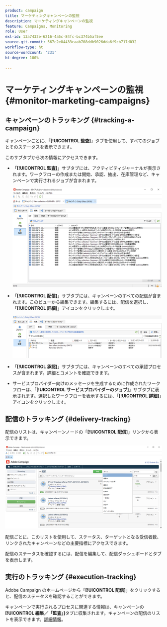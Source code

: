 ```yaml
---
product: campaign
title: マーケティングキャンペーンの監視
description: マーケティングキャンペーンの監視
feature: Campaigns, Monitoring
role: User
exl-id: 13a7432e-6216-4a5c-84fc-bc374b5af5ee
source-git-commit: 567c2e84433caab708ddb9026dda6f9cb717d032
workflow-type: ht
source-wordcount: '231'
ht-degree: 100%

---
```


# マーケティングキャンペーンの監視 {#monitor-marketing-campaigns}

## キャンペーンのトラッキング {#tracking-a-campaign}

キャンペーンごとに、「**[!UICONTROL 監査]**」タブを使用して、すべてのジョブとそのステータスを表示できます。

このサブタブから次の情報にアクセスできます。

* 「**[!UICONTROL 監査]**」サブタブには、アクティビティジャーナルが表示されます。ワークフローの作成または開始、承認、抽出、在庫管理など、キャンペーンで実行されるジョブが含まれます。

  ![](assets/campaign-audit-tab.png)

* 「**[!UICONTROL 配信]**」サブタブには、キャンペーンのすべての配信が含まれます。このビューから編集できます。編集するには、配信を選択し、「**[!UICONTROL 詳細]**」アイコンをクリックします。

  ![](assets/campaign-delivery-tab.png)

* 「**[!UICONTROL 承認]**」サブタブには、キャンペーンのすべての承認プロセスが含まれます。詳細とコメントを確認できます。

* サービスプロバイダー向けのメッセージを生成するために作成されたワークフローは、「**[!UICONTROL サービスプロバイダーのジョブ]**」サブタブに表示されます。選択したワークフローを表示するには、「**[!UICONTROL 詳細]**」アイコンをクリックします。

## 配信のトラッキング {#delivery-tracking}

配信のリストは、キャンペーンノードの「**[!UICONTROL 配信]**」リンクから表示できます。

![](assets/filter-deliveries-from-homepage.png)

配信ごとに、このリストを使用して、ステータス、ターゲットとなる受信者数、リンクされたキャンペーンなどの主要指標にアクセスできます。

配信のステータスを確認するには、配信を編集して、配信ダッシュボードとタブを表示します。

<!--
>[!NOTE]
>
>Information concerning delivery details is available in [this section](../../delivery/using/about-message-tracking.md) section.
-->

## 実行のトラッキング {#execution-tracking}

Adobe Campaign のホームページから「**[!UICONTROL 配信]**」をクリックすると、配信のステータスを確認することができます。

キャンペーンで実行されるプロセスに関連する情報は、キャンペーンの&#x200B;**[!UICONTROL 編集／「監査」]**&#x200B;タブに収集されます。キャンペーンの配信のリストを表示できます。[詳細情報](#tracking-a-campaign)。
